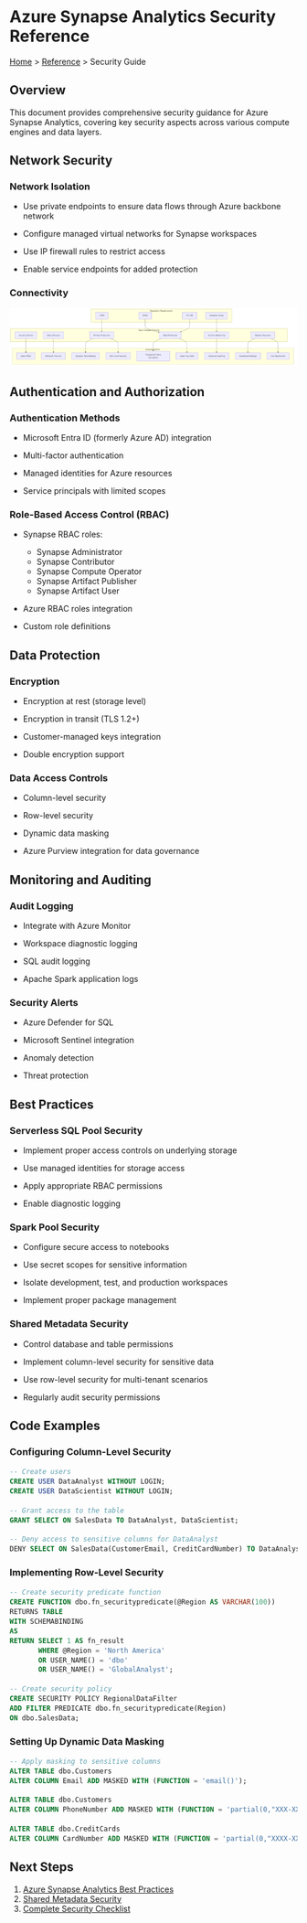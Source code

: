 # Azure Synapse Analytics Security Reference

[Home](/) > [Reference](./index.md) > Security Guide

## Overview

This document provides comprehensive security guidance for Azure Synapse Analytics, covering key security aspects across various compute engines and data layers.

## Network Security

### Network Isolation

- Use private endpoints to ensure data flows through Azure backbone network

- Configure managed virtual networks for Synapse workspaces

- Use IP firewall rules to restrict access

- Enable service endpoints for added protection

### Connectivity

![Compliance Controls Framework](../images/diagrams/compliance-controls.png)


## Authentication and Authorization

### Authentication Methods

- Microsoft Entra ID (formerly Azure AD) integration

- Multi-factor authentication

- Managed identities for Azure resources

- Service principals with limited scopes

### Role-Based Access Control (RBAC)

- Synapse RBAC roles:

  - Synapse Administrator
  - Synapse Contributor
  - Synapse Compute Operator
  - Synapse Artifact Publisher
  - Synapse Artifact User

- Azure RBAC roles integration

- Custom role definitions

## Data Protection

### Encryption

- Encryption at rest (storage level)

- Encryption in transit (TLS 1.2+)

- Customer-managed keys integration

- Double encryption support

### Data Access Controls

- Column-level security

- Row-level security

- Dynamic data masking

- Azure Purview integration for data governance

## Monitoring and Auditing

### Audit Logging

- Integrate with Azure Monitor

- Workspace diagnostic logging

- SQL audit logging

- Apache Spark application logs

### Security Alerts

- Azure Defender for SQL

- Microsoft Sentinel integration

- Anomaly detection

- Threat protection

## Best Practices

### Serverless SQL Pool Security

- Implement proper access controls on underlying storage

- Use managed identities for storage access

- Apply appropriate RBAC permissions

- Enable diagnostic logging

### Spark Pool Security

- Configure secure access to notebooks

- Use secret scopes for sensitive information

- Isolate development, test, and production workspaces

- Implement proper package management

### Shared Metadata Security

- Control database and table permissions

- Implement column-level security for sensitive data

- Use row-level security for multi-tenant scenarios

- Regularly audit security permissions

## Code Examples

### Configuring Column-Level Security

```sql
-- Create users
CREATE USER DataAnalyst WITHOUT LOGIN;
CREATE USER DataScientist WITHOUT LOGIN;

-- Grant access to the table
GRANT SELECT ON SalesData TO DataAnalyst, DataScientist;

-- Deny access to sensitive columns for DataAnalyst
DENY SELECT ON SalesData(CustomerEmail, CreditCardNumber) TO DataAnalyst;

```

### Implementing Row-Level Security

```sql
-- Create security predicate function
CREATE FUNCTION dbo.fn_securitypredicate(@Region AS VARCHAR(100))
RETURNS TABLE
WITH SCHEMABINDING
AS
RETURN SELECT 1 AS fn_result 
       WHERE @Region = 'North America' 
       OR USER_NAME() = 'dbo'
       OR USER_NAME() = 'GlobalAnalyst';

-- Create security policy
CREATE SECURITY POLICY RegionalDataFilter
ADD FILTER PREDICATE dbo.fn_securitypredicate(Region) 
ON dbo.SalesData;

```

### Setting Up Dynamic Data Masking

```sql
-- Apply masking to sensitive columns
ALTER TABLE dbo.Customers
ALTER COLUMN Email ADD MASKED WITH (FUNCTION = 'email()');

ALTER TABLE dbo.Customers
ALTER COLUMN PhoneNumber ADD MASKED WITH (FUNCTION = 'partial(0,"XXX-XXX-",4)');

ALTER TABLE dbo.CreditCards
ALTER COLUMN CardNumber ADD MASKED WITH (FUNCTION = 'partial(0,"XXXX-XXXX-XXXX-",4)');

```

## Next Steps

1. [Azure Synapse Analytics Best Practices](../best-practices/index.md)
1. [Shared Metadata Security](../architecture/shared-metadata/index.md)
1. [Complete Security Checklist](./security-checklist.md)
